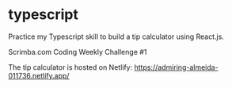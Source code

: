 # typescript

Practice my Typescript skill to build a tip calculator using React.js. 

Scrimba.com Coding Weekly Challenge #1

The tip calculator is hosted on Netlify: https://admiring-almeida-011736.netlify.app/
